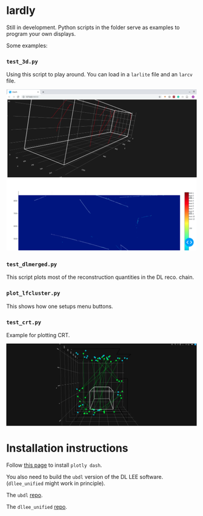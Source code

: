 # lardly


Still in development. Python scripts in the folder serve as examples to program your own displays.

Some examples:


### `test_3d.py`

Using this script to play around. You can load in a `larlite` file and an `larcv` file.

![Image](test3d_screenshot.png?raw=true)

### `test_dlmerged.py`

This script plots most of the reconstruction quantities in the DL reco. chain.

### `plot_lfcluster.py`

This shows how one setups menu buttons.

### `test_crt.py`

Example for plotting CRT.

![Image](screenshot_test_crt.png?raw=true)

# Installation instructions

Follow [this page](https://dash.plot.ly/installation) to install `plotly dash`.

You also need to build the `ubdl` version of the DL LEE software. (`dllee_unified` might work in principle).

The `ubdl` [repo](https://github.com/larbys/ubdl).

The `dllee_unified` [repo](https://github.com/larbys/dllee_unified).





